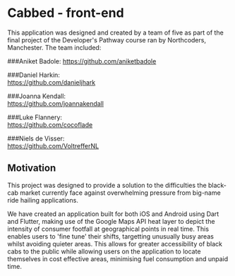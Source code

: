 # Cabbed - front-end

This application was designed and created by a team of five as part of the final project of the Developer's Pathway course ran by Northcoders, Manchester. The team included:

###Aniket Badole:
https://github.com/aniketbadole

###Daniel Harkin:  
https://github.com/danieljhark

###Joanna Kendall:  
https://github.com/joannakendall

###Luke Flannery:  
https://github.com/cocoflade

###Niels de Visser:  
https://github.com/VoltrefferNL

## Motivation

This project was designed to provide a solution to the difficulties the black-cab market currently face against overwhelming pressure from big-name ride hailing applications.

We have created an application built for both iOS and Android using Dart and Flutter, making use of the Google Maps API heat layer to depict the intensity of consumer footfall at geographical points in real time. This enables users to 'fine tune' their shifts, targetting unusually busy areas whilst avoiding quieter areas. This allows for greater accessibility of black cabs to the public while allowing users on the application to locate themselves in cost effective areas, minimising fuel consumption and unpaid time.
